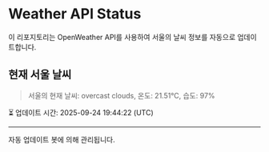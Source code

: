 
# Weather API Status

이 리포지토리는 OpenWeather API를 사용하여 서울의 날씨 정보를 자동으로 업데이트합니다.

## 현재 서울 날씨
> 서울의 현재 날씨: overcast clouds, 온도: 21.51°C, 습도: 97%

⏳ 업데이트 시간: 2025-09-24 19:44:22 (UTC)

---
자동 업데이트 봇에 의해 관리됩니다.
